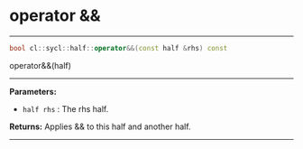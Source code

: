 # operator &&

---

```cpp
bool cl::sycl::half::operator&&(const half &rhs) const
```


operator&&(half) 


---
**Parameters:**

 - `half rhs`
: The rhs half. 

**Returns:** Applies && to this half and another half. 

---

